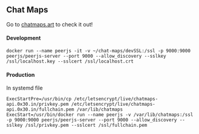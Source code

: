 ## Chat Maps
Go to [chatmaps.art](https://chatmaps.art) to check it out!

#### Development
```
docker run --name peerjs -it -v ~/chat-maps/devSSL:/ssl -p 9000:9000 peerjs/peerjs-server --port 9000 --allow_discovery --sslkey /ssl/localhost.key --sslcert /ssl/localhost.crt
```

#### Production
In systemd file
```
ExecStartPre=/usr/bin/cp /etc/letsencrypt/live/chatmaps-api.0x30.in/privkey.pem /etc/letsencrypt/live/chatmaps-api.0x30.in/fullchain.pem /var/lib/chatmaps
ExecStart=/usr/bin/docker run --name peerjs -v /var/lib/chatmaps:/ssl -p 9000:9000 peerjs/peerjs-server --port 9000 --allow_discovery --sslkey /ssl/privkey.pem --sslcert /ssl/fullchain.pem
```
